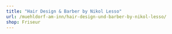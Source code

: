 ```yaml
---
title: "Hair Design & Barber by Nikol Lesso"
url: /muehldorf-am-inn/hair-design-und-barber-by-nikol-lesso/
shop: Friseur
---
```

